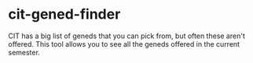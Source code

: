 # cit-gened-finder
CIT has a big list of geneds that you can pick from, but often these aren't offered. This tool allows you to see all the geneds offered in the current semester.
